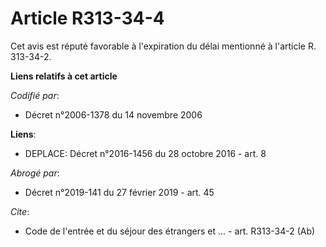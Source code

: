 # Article R313-34-4

Cet avis est réputé favorable à l'expiration du délai mentionné à l'article R. 313-34-2.

**Liens relatifs à cet article**

_Codifié par_:

  - Décret n°2006-1378 du 14 novembre 2006

**Liens**:

  - DEPLACE: Décret n°2016-1456 du 28 octobre 2016 - art. 8

_Abrogé par_:

  - Décret n°2019-141 du 27 février 2019 - art. 45

_Cite_:

  - Code de l'entrée et du séjour des étrangers et ... - art. R313-34-2 (Ab)
